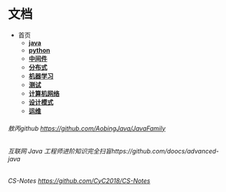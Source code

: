# 文档
* 首页
    * [**java**]()
    * [**python**]()
    * [**中间件**]()
    * [**分布式**]()
    * [**机器学习**]()
    * [**测试**]()
    * [**计算机网络**]()
    * [**设计模式**]()
    * [**运维**]()
###### 敖丙github https://github.com/AobingJava/JavaFamily
###### 互联网 Java 工程师进阶知识完全扫盲https://github.com/doocs/advanced-java
###### CS-Notes https://github.com/CyC2018/CS-Notes
